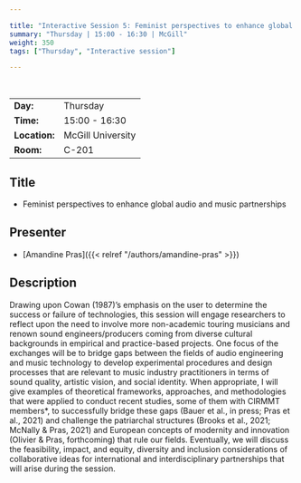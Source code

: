 ```yaml
---

title: "Interactive Session 5: Feminist perspectives to enhance global partnerships"
summary: "Thursday | 15:00 - 16:30 | McGill"
weight: 350
tags: ["Thursday", "Interactive session"]

---
```


<br>

| | |
| - | - |
| **Day:** | Thursday |
| **Time:** | 15:00 - 16:30 |
| **Location:** | McGill University |
| **Room:** | C-201 |

## Title

- Feminist perspectives to enhance global audio and music partnerships

## Presenter

- [Amandine Pras]({{< relref "/authors/amandine-pras" >}})

## Description

Drawing upon Cowan (1987)’s emphasis on the user to determine the success or failure of technologies, this session will engage researchers to reflect upon the need to involve more non-academic touring musicians and renown sound engineers/producers coming from diverse cultural backgrounds in empirical and practice-based projects. One focus of the exchanges will be to bridge gaps between the fields of audio engineering and music technology to develop experimental procedures and design processes that are relevant to music industry practitioners in terms of sound quality, artistic vision, and social identity. When appropriate, I will give examples of theoretical frameworks, approaches, and methodologies that were applied to conduct recent studies, some of them with CIRMMT members*, to successfully bridge these gaps (Bauer et al., in press; Pras et al., 2021) and challenge the patriarchal structures (Brooks et al., 2021; McNally & Pras, 2021) and European concepts of modernity and innovation (Olivier & Pras, forthcoming) that rule our fields. Eventually, we will discuss the feasibility, impact, and equity, diversity and inclusion considerations of collaborative ideas for international and interdisciplinary partnerships that will arise during the session.  